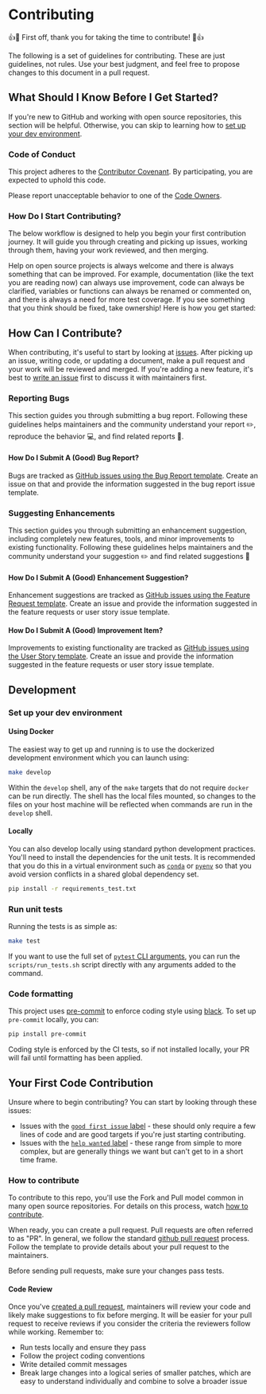 # Contributing

👍🎉 First off, thank you for taking the time to contribute! 🎉👍

The following is a set of guidelines for contributing. These are just guidelines, not rules. Use your best judgment, and feel free to propose changes to this document in a pull request.

## What Should I Know Before I Get Started?

If you're new to GitHub and working with open source repositories, this section will be helpful. Otherwise, you can skip to learning how to [set up your dev environment](#set-up-your-dev-environment).

### Code of Conduct

This project adheres to the [Contributor Covenant](./CODE_OF_CONDUCT.md). By participating, you are expected to uphold this code.

Please report unacceptable behavior to one of the [Code Owners](./.github/CODEOWNERS).

### How Do I Start Contributing?

The below workflow is designed to help you begin your first contribution journey. It will guide you through creating and picking up issues, working through them, having your work reviewed, and then merging.

Help on open source projects is always welcome and there is always something that can be improved. For example, documentation (like the text you are reading now) can always use improvement, code can always be clarified, variables or functions can always be renamed or commented on, and there is always a need for more test coverage. If you see something that you think should be fixed, take ownership! Here is how you get started:

## How Can I Contribute?

When contributing, it's useful to start by looking at [issues](https://github.com/IBM/grpc-gateway-wrapper/issues). After picking up an issue, writing code, or updating a document, make a pull request and your work will be reviewed and merged. If you're adding a new feature, it's best to [write an issue](https://github.com/IBM/grpc-gateway-wrapper/issues/new?assignees=&labels=&template=feature_request.md&title=) first to discuss it with maintainers first.

### Reporting Bugs

This section guides you through submitting a bug report. Following these guidelines helps maintainers and the community understand your report ✏️, reproduce the behavior 💻, and find related reports 🔎.

#### How Do I Submit A (Good) Bug Report?

Bugs are tracked as [GitHub issues using the Bug Report template](https://github.com/IBM/grpc-gateway-wrapper/issues/new?assignees=&labels=&template=bug_report.md&title=). Create an issue on that and provide the information suggested in the bug report issue template.

### Suggesting Enhancements

This section guides you through submitting an enhancement suggestion, including completely new features, tools, and minor improvements to existing functionality. Following these guidelines helps maintainers and the community understand your suggestion ✏️ and find related suggestions 🔎

#### How Do I Submit A (Good) Enhancement Suggestion?

Enhancement suggestions are tracked as [GitHub issues using the Feature Request template](https://github.com/IBM/grpc-gateway-wrapper/issues/new?assignees=&labels=&template=feature_request.md&title=). Create an issue and provide the information suggested in the feature requests or user story issue template.

#### How Do I Submit A (Good) Improvement Item?

Improvements to existing functionality are tracked as [GitHub issues using the User Story template](https://github.com/IBM/grpc-gateway-wrapper/issues/new?assignees=&labels=&template=user_story.md&title=). Create an issue and provide the information suggested in the feature requests or user story issue template.

## Development

### Set up your dev environment

#### Using Docker

The easiest way to get up and running is to use the dockerized development environment which you can launch using:

```sh
make develop
```

Within the `develop` shell, any of the `make` targets that do not require `docker` can be run directly. The shell has the local files mounted, so changes to the files on your host machine will be reflected when commands are run in the `develop` shell.

#### Locally

You can also develop locally using standard python development practices. You'll need to install the dependencies for the unit tests. It is recommended that you do this in a virtual environment such as [`conda`](https://docs.conda.io/en/latest/miniconda.html) or [`pyenv`](https://github.com/pyenv/pyenv) so that you avoid version conflicts in a shared global dependency set.

```sh
pip install -r requirements_test.txt
```

### Run unit tests

Running the tests is as simple as:

```sh
make test
```

If you want to use the full set of [`pytest` CLI arguments](https://docs.pytest.org/en/6.2.x/usage.html), you can run the `scripts/run_tests.sh` script directly with any arguments added to the command.

### Code formatting

This project uses [pre-commit](https://pre-commit.com/) to enforce coding style using [black](https://github.com/psf/black). To set up `pre-commit` locally, you can:

```sh
pip install pre-commit
```

Coding style is enforced by the CI tests, so if not installed locally, your PR will fail until formatting has been applied.

## Your First Code Contribution

Unsure where to begin contributing? You can start by looking through these issues:

- Issues with the [`good first issue` label](https://github.com/IBM/grpc-gateway-wrapper/issues?q=is%3Aopen+is%3Aissue+label%3A%22good+first+issue%22) - these should only require a few lines of code and are good targets if you're just starting contributing.
- Issues with the [`help wanted` label](https://github.com/IBM/grpc-gateway-wrapper/issues?q=is%3Aopen+is%3Aissue+label%3A%22help+wanted%22) - these range from simple to more complex, but are generally things we want but can't get to in a short time frame.

### How to contribute

To contribute to this repo, you'll use the Fork and Pull model common in many open source repositories. For details on this process, watch [how to contribute](https://egghead.io/courses/how-to-contribute-to-an-open-source-project-on-github).

When ready, you can create a pull request. Pull requests are often referred to as "PR". In general, we follow the standard [github pull request](https://help.github.com/en/articles/about-pull-requests) process. Follow the template to provide details about your pull request to the maintainers.

Before sending pull requests, make sure your changes pass tests.

#### Code Review

Once you've [created a pull request](#how-to-contribute), maintainers will review your code and likely make suggestions to fix before merging. It will be easier for your pull request to receive reviews if you consider the criteria the reviewers follow while working. Remember to:

- Run tests locally and ensure they pass
- Follow the project coding conventions
- Write detailed commit messages
- Break large changes into a logical series of smaller patches, which are easy to understand individually and combine to solve a broader issue

<!-- ## Releasing (Maintainers only)

The responsibility for releasing new versions of the libraries falls to the maintainers. Releases will follow standard [semantic versioning](https://semver.org/) and be hosted on [pypi](https://pypi.org/project/grpc-gateway-wrapper/). -->
